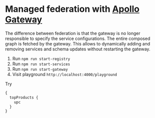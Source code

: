 # Managed federation with [Apollo Gateway](https://github.com/apollographql/federation)

The difference between federation is that the gateway is no longer responsible to specify the service configurations. The entire composed graph is fetched by the gateway. This allows to dynamically adding and removing services and schema updates without restarting the gateway.

1. Run `npm run start-registry`
2. Run `npm run start-services`
3. Run `npm run start-gateway`
4. Visit playground `http://localhost:4000/playground`

Try

```graphql
{
  topProducts {
    upc
  }
}
```
